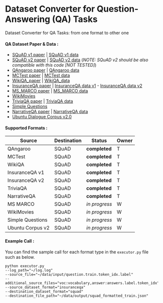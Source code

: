 # Dataset Converter for Question-Answering (QA) Tasks 
Dataset Converter for QA Tasks: from one format to other one

#### QA Dataset Paper & Data :

* [SQuAD v1 paper](https://arxiv.org/pdf/1606.05250) | [SQuAD v1 data](https://github.com/rajpurkar/SQuAD-explorer/blob/master/dataset)
* [SQuAD v2 paper](https://arxiv.org/abs/1806.03822) | [SQuAD v2 data](https://github.com/rajpurkar/SQuAD-explorer/blob/master/dataset) (*NOTE: SQuAD v2 should be also compatible with this code [NOT TESTED]*) 
* [QAngaroo paper](https://transacl.org/ojs/index.php/tacl/article/viewFile/1325/299) | [QAngaroo data](http://bit.ly/2m0W32k)
* [MCTest paper](https://www.microsoft.com/en-us/research/wp-content/uploads/2016/11/MCTest_EMNLP2013.pdf) | [MCTest data](https://github.com/mcobzarenco/mctest/tree/master/data/MCTest)
* [WikiQA_paper](https://aclweb.org/anthology/D15-1237) | [WikiQA_data](https://www.microsoft.com/en-us/download/details.aspx?id=52419)
* [InsuranceQA paper](https://arxiv.org/abs/1508.01585) | [InsuranceQA data v1](https://github.com/shuzi/insuranceQA/tree/master/V1) - [InsuranceQA data v2](https://github.com/shuzi/insuranceQA/tree/master/V2) 
* [MS_MARCO paper](https://arxiv.org/pdf/1611.09268.pdf) | [MS_MARCO data](http://www.msmarco.org/dataset.aspx)
* [WikiMovies](https://arxiv.org/abs/1606.03126)
* [TriviaQA paper](https://arxiv.org/abs/1705.03551) | [TriviaQA data](http://nlp.cs.washington.edu/triviaqa/)
* [Simple Questions](https://arxiv.org/abs/1506.02075)
* [NarrativeQA paper](https://arxiv.org/abs/1712.07040) | [NarrativeQA data](https://github.com/deepmind/narrativeqa)
* [Ubuntu Dialogue Corpus v2.0](https://github.com/rkadlec/ubuntu-ranking-dataset-creator)

#### Supported Formats :
Source | Destination | Status | Owner
------------ | ------------- | ------------- | -------------
QAngaroo| SQuAD| **completed**| T
MCTest| SQuAD| **completed**| T
WikiQA| SQuAD| **completed**| T
InsuranceQA v1| SQuAD| **completed**| T
InsuranceQA v2| SQuAD| **completed**| T
TriviaQA| SQuAD| **completed**| T
NarrativeQA| SQuAD| **completed**| T
MS MARCO| SQuAD| *in progress*| W
WikiMovies| SQuAD| *in progress*| W
Simple Questions| SQuAD| *in progress*| W
Ubuntu Corpus v2| SQuAD| *in progress*| W

#### Example Call :

You can find the sample call for each format type in the ``` executor.py ``` file such as below. 

```
python executor.py 
--log_path="~/log.log" 
--source_file="~/data/input/question.train.token_idx.label" 
--additional_source_files="voc:vocabulary,answer:answers.label.token_idx" 
--source_dataset_format="insuranceqa" 
--destination_dataset_format="squad" 
--destination_file_path="~/data/output/squad_formatted_train.json"
```